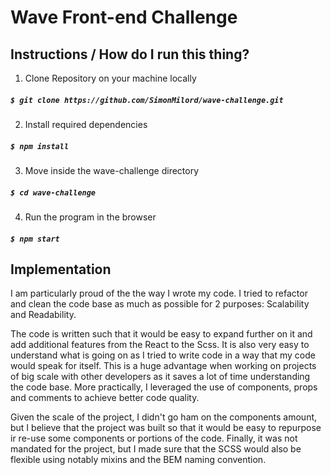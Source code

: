 # Wave Front-end Challenge

## Instructions / How do I run this thing?

1. Clone Repository on your machine locally
##### `$ git clone https://github.com/SimonMilord/wave-challenge.git`

2. Install required dependencies
##### `$ npm install`

3. Move inside the wave-challenge directory
##### `$ cd wave-challenge`

4. Run the program in the browser
##### `$ npm start`

## Implementation

I am particularly proud of the the way I wrote my code. I tried to refactor and clean the code base as much as possible for 2 purposes: Scalability and Readability.

The code is written such that it would be easy to expand further on it and add additional features from the React to the Scss. It is also very easy to understand what is going on as I tried to write code in a way that my code would speak for itself. This is a huge advantage when working on projects of big scale with other developers as it saves a lot of time understanding the code base. More practically, I leveraged the use of components, props and comments to achieve better code quality.

Given the scale of the project, I didn't go ham on the components amount, but I believe that the project was built so that it would be easy to repurpose ir re-use some components or portions of the code. Finally, it was not mandated for the project, but I made sure that the SCSS would also be flexible using notably mixins and the BEM naming convention.

